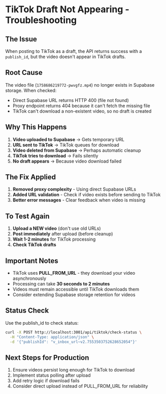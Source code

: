 # TikTok Draft Not Appearing - Troubleshooting

## The Issue
When posting to TikTok as a draft, the API returns success with a `publish_id`, but the video doesn't appear in TikTok drafts.

## Root Cause
The video file (`1758686219772-pwvgfz.mp4`) no longer exists in Supabase storage. When checked:
- Direct Supabase URL returns HTTP 400 (file not found)
- Proxy endpoint returns 404 because it can't fetch the missing file
- TikTok can't download a non-existent video, so no draft is created

## Why This Happens
1. **Video uploaded to Supabase** → Gets temporary URL
2. **URL sent to TikTok** → TikTok queues for download
3. **Video deleted from Supabase** → Perhaps automatic cleanup
4. **TikTok tries to download** → Fails silently
5. **No draft appears** → Because video download failed

## The Fix Applied
1. **Removed proxy complexity** - Using direct Supabase URLs
2. **Added URL validation** - Check if video exists before sending to TikTok
3. **Better error messages** - Clear feedback when video is missing

## To Test Again
1. **Upload a NEW video** (don't use old URLs)
2. **Post immediately** after upload (before cleanup)
3. **Wait 1-2 minutes** for TikTok processing
4. **Check TikTok drafts**

## Important Notes
- TikTok uses **PULL_FROM_URL** - they download your video asynchronously
- Processing can take **30 seconds to 2 minutes**
- Videos must remain accessible until TikTok downloads them
- Consider extending Supabase storage retention for videos

## Status Check
Use the publish_id to check status:
```bash
curl -X POST http://localhost:3001/api/tiktok/check-status \
  -H "Content-Type: application/json" \
  -d '{"publishId": "v_inbox_url~v2.7553503752628652054"}'
```

## Next Steps for Production
1. Ensure videos persist long enough for TikTok to download
2. Implement status polling after upload
3. Add retry logic if download fails
4. Consider direct upload instead of PULL_FROM_URL for reliability